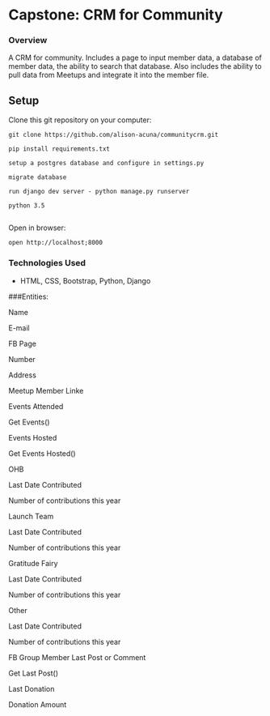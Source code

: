 # Capstone: CRM for Community

### Overview

A CRM for community.  Includes a page to input member data, a database of member data, the ability to search that database.  Also includes the ability to pull data from Meetups and integrate it into the member file.

## Setup
Clone this git repository on your computer:
```
git clone https://github.com/alison-acuna/communitycrm.git

pip install requirements.txt

setup a postgres database and configure in settings.py

migrate database

run django dev server - python manage.py runserver

python 3.5


```



Open in browser:
```
open http://localhost;8000
```

### Technologies Used
* HTML, CSS, Bootstrap, Python, Django

###Entities:

Name

E-mail

FB Page

Number

Address

Meetup Member Linke

Events Attended

Get Events()

Events Hosted

Get Events Hosted()

OHB

Last Date Contributed

Number of contributions this year

Launch Team

Last Date Contributed

Number of contributions this year

Gratitude Fairy

Last Date Contributed

Number of contributions this year

Other

Last Date Contributed

Number of contributions this year

FB Group Member Last Post or Comment

Get Last Post()

Last Donation

Donation Amount
